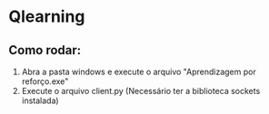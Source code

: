 # Qlearning
 
## Como rodar:

1. Abra a pasta windows e execute o arquivo "Aprendizagem por reforço.exe"
2. Execute o arquivo client.py (Necessário ter a biblioteca sockets instalada)